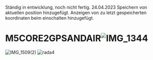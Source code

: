 Ständig in entwicklung, noch nicht fertig. 
24.04.2023 Speichern von aktuellen position hinzugefügt. Anzeigen von zu letzt gespeicherten koordinaten beim einschalten hinzugefügt.




# M5CORE2GPSANDAIR![IMG_1344](https://user-images.githubusercontent.com/129496325/229068565-389678f0-ad86-49e5-bc7d-db1d0826b2a7.jpg)
![IMG_1509(2)](https://user-images.githubusercontent.com/129496325/233853725-04cf95e2-14f4-43bc-9962-313a6bf8428c.jpg)
![rada4](https://user-images.githubusercontent.com/129496325/233991142-cb275db3-9894-495c-b66c-805d6c9ea020.png)
